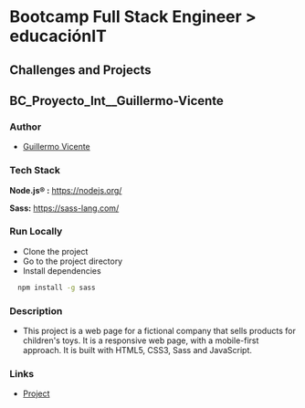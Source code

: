 # Bootcamp Full Stack Engineer > educaciónIT

## Challenges and Projects

## BC_Proyecto_Int__Guillermo-Vicente

### Author

- [Guillermo Vicente](https://github.com/gvicenteprieto)

### Tech Stack

**Node.js® :** <https://nodejs.org/>

**Sass:**      <https://sass-lang.com/>

### Run Locally

- Clone the project
- Go to the project directory
- Install dependencies

```bash
  npm install -g sass
```

### Description

- This project is a web page for a fictional company that sells products for children's toys. It is a responsive web page, with a mobile-first approach. It is built with HTML5, CSS3, Sass and JavaScript.

### Links

- [Project](https://gvicenteprieto.github.io/BC_Proyecto_Int__Guillermo-Vicente//public/index.html)
